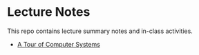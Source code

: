 # Lecture Notes

This repo contains lecture summary notes and in-class activities.

* [A Tour of Computer Systems](01-tour.md)
